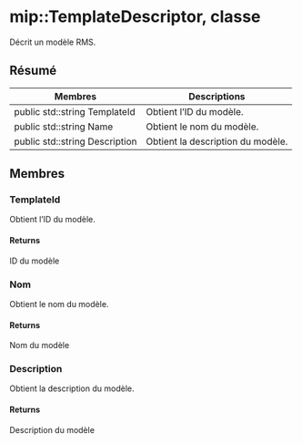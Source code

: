 # <a name="class-miptemplatedescriptor"></a>mip::TemplateDescriptor, classe 
Décrit un modèle RMS.
## <a name="summary"></a>Résumé
 Membres                        | Descriptions                                
--------------------------------|---------------------------------------------
public std::string TemplateId | Obtient l’ID du modèle.
public std::string Name | Obtient le nom du modèle.
public std::string Description | Obtient la description du modèle.
## <a name="members"></a>Membres
### <a name="templateid"></a>TemplateId
Obtient l’ID du modèle.
#### <a name="returns"></a>Returns
ID du modèle
### <a name="name"></a>Nom
Obtient le nom du modèle.
#### <a name="returns"></a>Returns
Nom du modèle
### <a name="description"></a>Description
Obtient la description du modèle.
#### <a name="returns"></a>Returns
Description du modèle